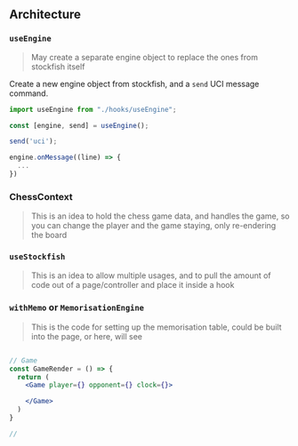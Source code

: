 ## Architecture

### `useEngine`

> May create a separate engine object to replace the ones from stockfish itself

Create a new engine object from stockfish, and a `send` UCI message command.

```jsx
import useEngine from "./hooks/useEngine";

const [engine, send] = useEngine();

send('uci');

engine.onMessage((line) => {
  ...
})
```

### ChessContext

> This is an idea to hold the chess game data, and handles the game, so you can change the player and the game staying, 
> only re-endering the board

### `useStockfish`

> This is an idea to allow multiple usages, and to pull the amount of code out of a page/controller
> and place it inside a hook

### `withMemo` or `MemorisationEngine`

> This is the code for setting up the memorisation table, could be built into the page, or here, will see

```jsx

// Game
const GameRender = () => {
  return (
    <Game player={} opponent={} clock={}>

    </Game>
  )
}

// 
```
